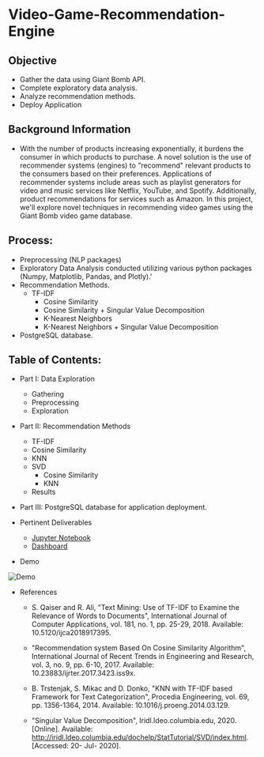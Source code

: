 # Video-Game-Recommendation-Engine


## Objective
* Gather the data using Giant Bomb API.
* Complete exploratory data analysis.
* Analyze recommendation methods.
* Deploy Application

## Background Information
* With the number of products increasing exponentially, it burdens the consumer in which products to purchase. A novel solution is the use of recommender systems (engines) to "recommend" relevant products to the consumers based on their preferences. Applications of recommender systems include areas such as playlist generators for video and music services like Netflix, YouTube, and Spotify. Additionally, product recommendations for services such as Amazon. In this project, we'll explore novel techniques in recommending video games using the Giant Bomb video game database. 

## Process:
* Preprocessing (NLP packages)
* Exploratory Data Analysis conducted utilizing various python packages (Numpy, Matplotlib, Pandas, and Plotly).'
* Recommendation Methods.
    * TF-IDF
        * Cosine Similarity
        * Cosine Similarity + Singular Value Decomposition
        * K-Nearest Neighbors
        * K-Nearest Neighbors + Singular Value Decomposition
* PostgreSQL database.



## Table of Contents:
* Part I: Data Exploration
    * Gathering
    * Preprocessing
    * Exploration
* Part II: Recommendation Methods
    * TF-IDF
    * Cosine Similarity
    * KNN
    * SVD
        * Cosine Similarity
        * KNN
    * Results
* Part III: PostgreSQL database for application deployment.
   
* Pertinent Deliverables
	* [Jupyter Notebook](https://github.com/SulmanK/Video-Game-Recommendation-Engine/blob/master/Video%20Game%20Recommendation%20Engine.ipynb)
	* [Dashboard](http://video-game-rec-env.eba-bmsnxzwj.us-east-1.elasticbeanstalk.com/)

* Demo

![Demo](Animation.gif)

* References
  * S. Qaiser and R. Ali, "Text Mining: Use of TF-IDF to Examine the Relevance of Words to Documents", International Journal of Computer Applications, vol. 181, no. 1, pp. 25-29, 2018. Available: 10.5120/ijca2018917395.

  * "Recommendation system Based On Cosine Similarity Algorithm", International Journal of Recent Trends in Engineering and Research, vol. 3, no. 9, pp. 6-10, 2017. Available: 10.23883/ijrter.2017.3423.iss9x.

  * B. Trstenjak, S. Mikac and D. Donko, "KNN with TF-IDF based Framework for Text Categorization", Procedia Engineering, vol. 69, pp. 1356-1364, 2014. Available: 10.1016/j.proeng.2014.03.129.

  * "Singular Value Decomposition", Iridl.ldeo.columbia.edu, 2020. [Online]. Available: http://iridl.ldeo.columbia.edu/dochelp/StatTutorial/SVD/index.html. [Accessed: 20- Jul- 2020].


